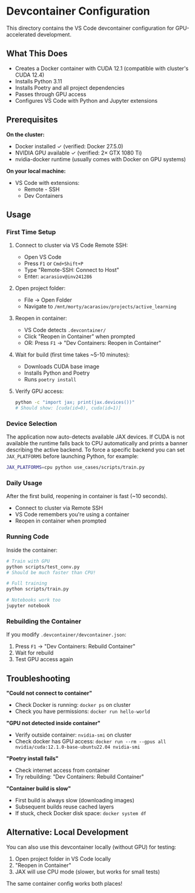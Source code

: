 # Devcontainer Configuration

This directory contains the VS Code devcontainer configuration for GPU-accelerated development.

## What This Does

- Creates a Docker container with CUDA 12.1 (compatible with cluster's CUDA 12.4)
- Installs Python 3.11
- Installs Poetry and all project dependencies
- Passes through GPU access
- Configures VS Code with Python and Jupyter extensions

## Prerequisites

**On the cluster:**
- Docker installed ✓ (verified: Docker 27.5.0)
- NVIDIA GPU available ✓ (verified: 2× GTX 1080 Ti)
- nvidia-docker runtime (usually comes with Docker on GPU systems)

**On your local machine:**
- VS Code with extensions:
  - Remote - SSH
  - Dev Containers

## Usage

### First Time Setup

1. Connect to cluster via VS Code Remote SSH:
   - Open VS Code
   - Press `F1` or `Cmd+Shift+P`
   - Type "Remote-SSH: Connect to Host"
   - Enter: `acarasiov@inv241286`

2. Open project folder:
   - File → Open Folder
   - Navigate to `/mnt/morty/acarasiov/projects/active_learning`

3. Reopen in container:
   - VS Code detects `.devcontainer/`
   - Click "Reopen in Container" when prompted
   - OR: Press `F1` → "Dev Containers: Reopen in Container"

4. Wait for build (first time takes ~5-10 minutes):
   - Downloads CUDA base image
   - Installs Python and Poetry
   - Runs `poetry install`

5. Verify GPU access:
   ```bash
   python -c "import jax; print(jax.devices())"
   # Should show: [cuda(id=0), cuda(id=1)]
   ```

### Device Selection

The application now auto-detects available JAX devices. If CUDA is not available the runtime falls back to CPU automatically and prints a banner describing the active backend. To force a specific backend you can set `JAX_PLATFORMS` before launching Python, for example:

```bash
JAX_PLATFORMS=cpu python use_cases/scripts/train.py
```

### Daily Usage

After the first build, reopening in container is fast (~10 seconds).

- Connect to cluster via Remote SSH
- VS Code remembers you're using a container
- Reopen in container when prompted

### Running Code

Inside the container:

```bash
# Train with GPU
python scripts/test_conv.py
# Should be much faster than CPU!

# Full training
python scripts/train.py

# Notebooks work too
jupyter notebook
```

### Rebuilding the Container

If you modify `.devcontainer/devcontainer.json`:

1. Press `F1` → "Dev Containers: Rebuild Container"
2. Wait for rebuild
3. Test GPU access again

## Troubleshooting

**"Could not connect to container"**
- Check Docker is running: `docker ps` on cluster
- Check you have permissions: `docker run hello-world`

**"GPU not detected inside container"**
- Verify outside container: `nvidia-smi` on cluster
- Check docker has GPU access: `docker run --rm --gpus all nvidia/cuda:12.1.0-base-ubuntu22.04 nvidia-smi`

**"Poetry install fails"**
- Check internet access from container
- Try rebuilding: "Dev Containers: Rebuild Container"

**"Container build is slow"**
- First build is always slow (downloading images)
- Subsequent builds reuse cached layers
- If stuck, check Docker disk space: `docker system df`

## Alternative: Local Development

You can also use this devcontainer locally (without GPU) for testing:

1. Open project folder in VS Code locally
2. "Reopen in Container"
3. JAX will use CPU mode (slower, but works for small tests)

The same container config works both places!
